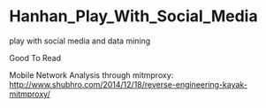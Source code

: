 # Hanhan_Play_With_Social_Media
play with social media and data mining




Good To Read

Mobile Network Analysis through mitmproxy: http://www.shubhro.com/2014/12/18/reverse-engineering-kayak-mitmproxy/

